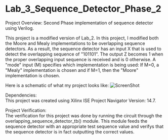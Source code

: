# Lab_3_Sequence_Detector_Phase_2  
Project Overview:
Second Phase implementation of sequence detector using Verilog.  
  
This project is a modified version of Lab_2. In this project, I modified both the Moore and Mealy implementations to be overlapping sequence detectors. As a result, the sequence detector has an input X that is used to detect the overlapping sequence of "101101". The output Z becomes 1 when the proper overlapping input sequence is received and is 0 otherwise. A "mode" input (M) specifies which implementation is being used: If M=0, a "Mealy" implementation is chosen and if M=1, then the "Moore" implementation is chosen.

Here is a schematic of what my project looks like: 
![ScreenShot](https://cloud.githubusercontent.com/assets/14812721/24822557/d2adc588-1baa-11e7-888a-42c031fb80a8.jpg)
    
Dependencies:    
This project was created using Xilinx ISE Project Navigator Version: 14.7.   
  
  
Project Verification:  
The verification for this project was done by running the circuit through the overlapping_sequence_detector_tb() module. This module feeds the sequence detector with an appropriate test sequence value and verifys that the sequence detector is in fact outputting the correct values.
